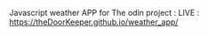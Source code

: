 Javascript weather APP for The odin project : 
LIVE : https://theDoorKeeper.github.io/weather_app/

